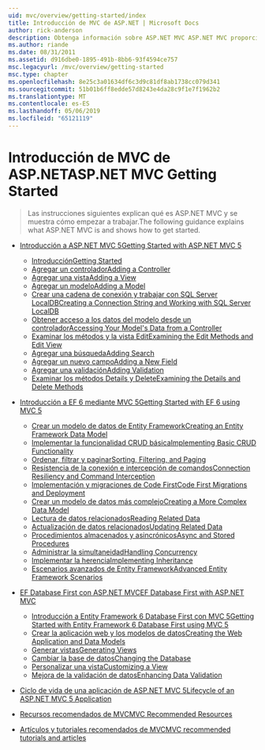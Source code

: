 ```yaml
---
uid: mvc/overview/getting-started/index
title: Introducción de MVC de ASP.NET | Microsoft Docs
author: rick-anderson
description: Obtenga información sobre ASP.NET MVC ASP.NET MVC proporciona una manera eficaz, basado en patrones para crear sitios Web dinámicos que permite una separación clara de intereses y ese g...
ms.author: riande
ms.date: 08/31/2011
ms.assetid: d916dbe0-1895-491b-8bb6-93f4594ce757
msc.legacyurl: /mvc/overview/getting-started
msc.type: chapter
ms.openlocfilehash: 8e25c3a01634df6c3d9c81df8ab1738cc079d341
ms.sourcegitcommit: 51b01b6ff8edde57d8243e4da28c9f1e7f1962b2
ms.translationtype: MT
ms.contentlocale: es-ES
ms.lasthandoff: 05/06/2019
ms.locfileid: "65121119"
---
```

# <a name="aspnet-mvc-getting-started"></a><span data-ttu-id="37de0-103">Introducción de MVC de ASP.NET</span><span class="sxs-lookup"><span data-stu-id="37de0-103">ASP.NET MVC Getting Started</span></span>

> <span data-ttu-id="37de0-104">Las instrucciones siguientes explican qué es ASP.NET MVC y se muestra cómo empezar a trabajar.</span><span class="sxs-lookup"><span data-stu-id="37de0-104">The following guidance explains what ASP.NET MVC is and shows how to get started.</span></span>

- [<span data-ttu-id="37de0-105">Introducción a ASP.NET MVC 5</span><span class="sxs-lookup"><span data-stu-id="37de0-105">Getting Started with ASP.NET MVC 5</span></span>](introduction/index.md)

    - [<span data-ttu-id="37de0-106">Introducción</span><span class="sxs-lookup"><span data-stu-id="37de0-106">Getting Started</span></span>](introduction/getting-started.md)
    - [<span data-ttu-id="37de0-107">Agregar un controlador</span><span class="sxs-lookup"><span data-stu-id="37de0-107">Adding a Controller</span></span>](introduction/adding-a-controller.md)
    - [<span data-ttu-id="37de0-108">Agregar una vista</span><span class="sxs-lookup"><span data-stu-id="37de0-108">Adding a View</span></span>](introduction/adding-a-view.md)
    - [<span data-ttu-id="37de0-109">Agregar un modelo</span><span class="sxs-lookup"><span data-stu-id="37de0-109">Adding a Model</span></span>](introduction/adding-a-model.md)
    - [<span data-ttu-id="37de0-110">Crear una cadena de conexión y trabajar con SQL Server LocalDB</span><span class="sxs-lookup"><span data-stu-id="37de0-110">Creating a Connection String and Working with SQL Server LocalDB</span></span>](introduction/creating-a-connection-string.md)
    - [<span data-ttu-id="37de0-111">Obtener acceso a los datos del modelo desde un controlador</span><span class="sxs-lookup"><span data-stu-id="37de0-111">Accessing Your Model's Data from a Controller</span></span>](introduction/accessing-your-models-data-from-a-controller.md)
    - [<span data-ttu-id="37de0-112">Examinar los métodos y la vista Edit</span><span class="sxs-lookup"><span data-stu-id="37de0-112">Examining the Edit Methods and Edit View</span></span>](introduction/examining-the-edit-methods-and-edit-view.md)
    - [<span data-ttu-id="37de0-113">Agregar una búsqueda</span><span class="sxs-lookup"><span data-stu-id="37de0-113">Adding Search</span></span>](introduction/adding-search.md)
    - [<span data-ttu-id="37de0-114">Agregar un nuevo campo</span><span class="sxs-lookup"><span data-stu-id="37de0-114">Adding a New Field</span></span>](introduction/adding-a-new-field.md)
    - [<span data-ttu-id="37de0-115">Agregar una validación</span><span class="sxs-lookup"><span data-stu-id="37de0-115">Adding Validation</span></span>](introduction/adding-validation.md)
    - [<span data-ttu-id="37de0-116">Examinar los métodos Details y Delete</span><span class="sxs-lookup"><span data-stu-id="37de0-116">Examining the Details and Delete Methods</span></span>](introduction/examining-the-details-and-delete-methods.md)
- [<span data-ttu-id="37de0-117">Introducción a EF 6 mediante MVC 5</span><span class="sxs-lookup"><span data-stu-id="37de0-117">Getting Started with EF 6 using MVC 5</span></span>](getting-started-with-ef-using-mvc/index.md)

    - [<span data-ttu-id="37de0-118">Crear un modelo de datos de Entity Framework</span><span class="sxs-lookup"><span data-stu-id="37de0-118">Creating an Entity Framework Data Model</span></span>](getting-started-with-ef-using-mvc/creating-an-entity-framework-data-model-for-an-asp-net-mvc-application.md)
    - [<span data-ttu-id="37de0-119">Implementar la funcionalidad CRUD básica</span><span class="sxs-lookup"><span data-stu-id="37de0-119">Implementing Basic CRUD Functionality</span></span>](getting-started-with-ef-using-mvc/implementing-basic-crud-functionality-with-the-entity-framework-in-asp-net-mvc-application.md)
    - [<span data-ttu-id="37de0-120">Ordenar, filtrar y paginar</span><span class="sxs-lookup"><span data-stu-id="37de0-120">Sorting, Filtering, and Paging</span></span>](getting-started-with-ef-using-mvc/sorting-filtering-and-paging-with-the-entity-framework-in-an-asp-net-mvc-application.md)
    - [<span data-ttu-id="37de0-121">Resistencia de la conexión e intercepción de comandos</span><span class="sxs-lookup"><span data-stu-id="37de0-121">Connection Resiliency and Command Interception</span></span>](getting-started-with-ef-using-mvc/connection-resiliency-and-command-interception-with-the-entity-framework-in-an-asp-net-mvc-application.md)
    - [<span data-ttu-id="37de0-122">Implementación y migraciones de Code First</span><span class="sxs-lookup"><span data-stu-id="37de0-122">Code First Migrations and Deployment</span></span>](getting-started-with-ef-using-mvc/migrations-and-deployment-with-the-entity-framework-in-an-asp-net-mvc-application.md)
    - [<span data-ttu-id="37de0-123">Crear un modelo de datos más complejo</span><span class="sxs-lookup"><span data-stu-id="37de0-123">Creating a More Complex Data Model</span></span>](getting-started-with-ef-using-mvc/creating-a-more-complex-data-model-for-an-asp-net-mvc-application.md)
    - [<span data-ttu-id="37de0-124">Lectura de datos relacionados</span><span class="sxs-lookup"><span data-stu-id="37de0-124">Reading Related Data</span></span>](getting-started-with-ef-using-mvc/reading-related-data-with-the-entity-framework-in-an-asp-net-mvc-application.md)
    - [<span data-ttu-id="37de0-125">Actualización de datos relacionados</span><span class="sxs-lookup"><span data-stu-id="37de0-125">Updating Related Data</span></span>](getting-started-with-ef-using-mvc/updating-related-data-with-the-entity-framework-in-an-asp-net-mvc-application.md)
    - [<span data-ttu-id="37de0-126">Procedimientos almacenados y asincrónicos</span><span class="sxs-lookup"><span data-stu-id="37de0-126">Async and Stored Procedures</span></span>](getting-started-with-ef-using-mvc/async-and-stored-procedures-with-the-entity-framework-in-an-asp-net-mvc-application.md)
    - [<span data-ttu-id="37de0-127">Administrar la simultaneidad</span><span class="sxs-lookup"><span data-stu-id="37de0-127">Handling Concurrency</span></span>](getting-started-with-ef-using-mvc/handling-concurrency-with-the-entity-framework-in-an-asp-net-mvc-application.md)
    - [<span data-ttu-id="37de0-128">Implementar la herencia</span><span class="sxs-lookup"><span data-stu-id="37de0-128">Implementing Inheritance</span></span>](getting-started-with-ef-using-mvc/implementing-inheritance-with-the-entity-framework-in-an-asp-net-mvc-application.md)
    - [<span data-ttu-id="37de0-129">Escenarios avanzados de Entity Framework</span><span class="sxs-lookup"><span data-stu-id="37de0-129">Advanced Entity Framework Scenarios</span></span>](getting-started-with-ef-using-mvc/advanced-entity-framework-scenarios-for-an-mvc-web-application.md)
- [<span data-ttu-id="37de0-130">EF Database First con ASP.NET MVC</span><span class="sxs-lookup"><span data-stu-id="37de0-130">EF Database First with ASP.NET MVC</span></span>](database-first-development/index.md)

    - [<span data-ttu-id="37de0-131">Introducción a Entity Framework 6 Database First con MVC 5</span><span class="sxs-lookup"><span data-stu-id="37de0-131">Getting Started with Entity Framework 6 Database First using MVC 5</span></span>](database-first-development/setting-up-database.md)
    - [<span data-ttu-id="37de0-132">Crear la aplicación web y los modelos de datos</span><span class="sxs-lookup"><span data-stu-id="37de0-132">Creating the Web Application and Data Models</span></span>](database-first-development/creating-the-web-application.md)
    - [<span data-ttu-id="37de0-133">Generar vistas</span><span class="sxs-lookup"><span data-stu-id="37de0-133">Generating Views</span></span>](database-first-development/generating-views.md)
    - [<span data-ttu-id="37de0-134">Cambiar la base de datos</span><span class="sxs-lookup"><span data-stu-id="37de0-134">Changing the Database</span></span>](database-first-development/changing-the-database.md)
    - [<span data-ttu-id="37de0-135">Personalizar una vista</span><span class="sxs-lookup"><span data-stu-id="37de0-135">Customizing a View</span></span>](database-first-development/customizing-a-view.md)
    - [<span data-ttu-id="37de0-136">Mejora de la validación de datos</span><span class="sxs-lookup"><span data-stu-id="37de0-136">Enhancing Data Validation</span></span>](database-first-development/enhancing-data-validation.md)
- [<span data-ttu-id="37de0-137">Ciclo de vida de una aplicación de ASP.NET MVC 5</span><span class="sxs-lookup"><span data-stu-id="37de0-137">Lifecycle of an ASP.NET MVC 5 Application</span></span>](lifecycle-of-an-aspnet-mvc-5-application.md)
- [<span data-ttu-id="37de0-138">Recursos recomendados de MVC</span><span class="sxs-lookup"><span data-stu-id="37de0-138">MVC Recommended Resources</span></span>](recommended-resources-for-mvc.md)
- [<span data-ttu-id="37de0-139">Artículos y tutoriales recomendados de MVC</span><span class="sxs-lookup"><span data-stu-id="37de0-139">MVC recommended tutorials and articles</span></span>](mvc-learning-sequence.md)
